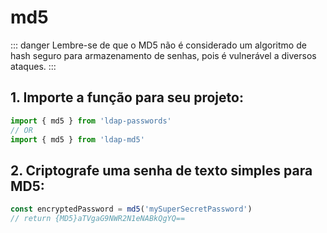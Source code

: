 # md5

::: danger
Lembre-se de que o MD5 não é considerado um algoritmo de hash seguro para armazenamento de senhas, pois é vulnerável a diversos ataques.
:::

## 1. Importe a função para seu projeto:
```ts
import { md5 } from 'ldap-passwords'
// OR
import { md5 } from 'ldap-md5'
```

## 2. Criptografe uma senha de texto simples para MD5:
```ts
const encryptedPassword = md5('mySuperSecretPassword')
// return {MD5}aTVgaG9NWR2N1eNABkQgYQ==
```
